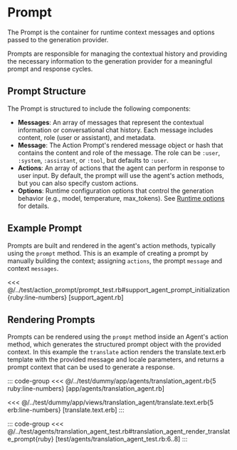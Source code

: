 # Prompt

The Prompt is the container for runtime context messages and options passed to the generation provider. 

Prompts are responsible for managing the contextual history and providing the necessary information to the generation provider for a meaningful prompt and response cycles.


## Prompt Structure
The Prompt is structured to include the following components:
- **Messages**: An array of messages that represent the contextual information or conversational chat history. Each message includes content, role (user or assistant), and metadata.
- **Message**: The Action Prompt's rendered message object or hash that contains the content and role of the message. The role can be `:user`, `:system`, `:assistant`, or `:tool`, but defaults to `:user`.
- **Actions**:  An array of actions that the agent can perform in response to user input. By default, the prompt will use the agent's action methods, but you can also specify custom actions.
- **Options**: Runtime configuration options that control the generation behavior (e.g., model, temperature, max_tokens). See [Runtime options](actions.md#runtime-options) for details.

## Example Prompt
Prompts are built and rendered in the agent's action methods, typically using the `prompt` method. This is an example of creating a prompt by manually building the context; assigning `actions`, the prompt `message` and context `messages`.

<<< @/../test/action_prompt/prompt_test.rb#support_agent_prompt_initialization{ruby:line-numbers} [support_agent.rb]


## Rendering Prompts
Prompts can be rendered using the `prompt` method inside an Agent's action method, which generates the structured prompt object with the provided context. In this example the `translate` action renders the translate.text.erb template with the provided message and locale parameters, and returns a prompt context that can be used to generate a response.


::: code-group
<<< @/../test/dummy/app/agents/translation_agent.rb{5 ruby:line-numbers} [app/agents/translation_agent.rb]

<<< @/../test/dummy/app/views/translation_agent/translate.text.erb{5 erb:line-numbers} [translate.text.erb]
:::

::: code-group
<<< @/../test/agents/translation_agent_test.rb#translation_agent_render_translate_prompt{ruby} [test/agents/translation_agent_test.rb:6..8]
:::
